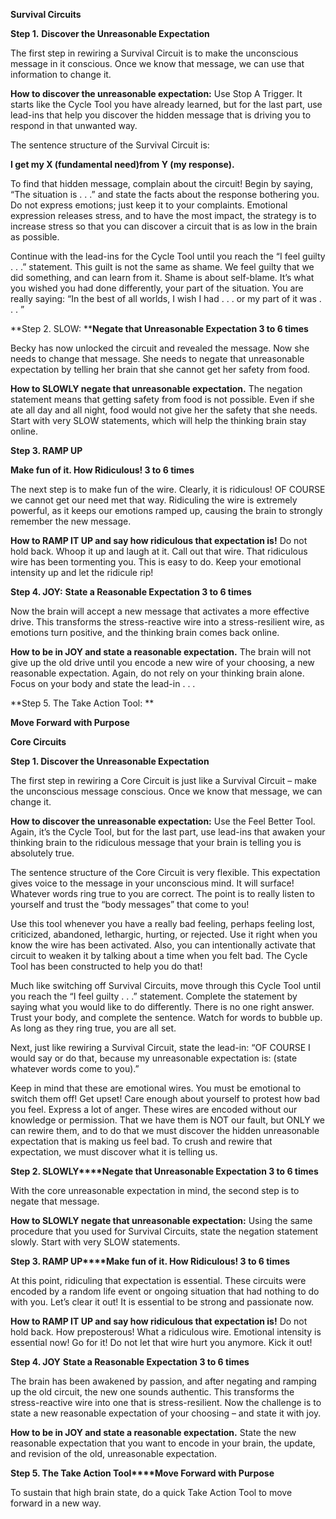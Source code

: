 **Survival Circuits**

**Step 1.** **Discover the Unreasonable Expectation**

The first step in rewiring a Survival Circuit is to make the unconscious message in it conscious. Once we know that message, we can use that information to change it.

**How to discover the unreasonable expectation:** Use Stop A Trigger. It starts like the Cycle Tool you have already learned, but for the last part, use lead-ins that help you discover the hidden message that is driving you to respond in that unwanted way.

The sentence structure of the Survival Circuit is:

**I get my X (fundamental need)from Y (my response).**

To find that hidden message, complain about the circuit! Begin by saying, “The situation is . . .” and state the facts about the response bothering you. Do not express emotions; just keep it to your complaints. Emotional expression releases stress, and to have the most impact, the strategy is to increase stress so that you can discover a circuit that is as low in the brain as possible.

Continue with the lead-ins for the Cycle Tool until you reach the “I feel guilty . . .” statement. This guilt is not the same as shame. We feel guilty that we did something, and can learn from it. Shame is about self-blame. It’s what you wished you had done differently, your part of the situation. You are really saying: “In the best of all worlds, I wish I had . . . or my part of it was . . . ”

\*\*Step 2. SLOW: \*\***Negate that Unreasonable Expectation 3 to 6 times**

Becky has now unlocked the circuit and revealed the message. Now she needs to change that message. She needs to negate that unreasonable expectation by telling her brain that she cannot get her safety from food.

**How to SLOWLY negate that unreasonable expectation.** The negation statement means that getting safety from food is not possible. Even if she ate all day and all night, food would not give her the safety that she needs. Start with very SLOW statements, which will help the thinking brain stay online.

**Step 3. RAMP UP**

**Make fun of it. How Ridiculous! 3 to 6 times**

The next step is to make fun of the wire. Clearly, it is ridiculous! OF COURSE we cannot get our need met that way. Ridiculing the wire is extremely powerful, as it keeps our emotions ramped up, causing the brain to strongly remember the new message.

**How to RAMP IT UP and say how ridiculous that expectation is!** Do not hold back. Whoop it up and laugh at it. Call out that wire. That ridiculous wire has been tormenting you. This is easy to do. Keep your emotional intensity up and let the ridicule rip!

**Step 4. JOY:** **State a Reasonable Expectation 3 to 6 times**

Now the brain will accept a new message that activates a more effective drive. This transforms the stress-reactive wire into a stress-resilient wire, as emotions turn positive, and the thinking brain comes back online.

**How to be in JOY and state a reasonable expectation.** The brain will not give up the old drive until you encode a new wire of your choosing, a new reasonable expectation. Again, do not rely on your thinking brain alone. Focus on your body and state the lead-in . . .

\*\*Step 5. The Take Action Tool: \*\*

**Move Forward with Purpose**

**Core Circuits**

**Step 1. Discover the Unreasonable Expectation**

The first step in rewiring a Core Circuit is just like a Survival Circuit – make the unconscious message conscious. Once we know that message, we can change it.

**How to discover the unreasonable expectation:** Use the Feel Better Tool. Again, it’s the Cycle Tool, but for the last part, use lead-ins that awaken your thinking brain to the ridiculous message that your brain is telling you is absolutely true.

The sentence structure of the Core Circuit is very flexible. This expectation gives voice to the message in your unconscious mind. It will surface! Whatever words ring true to you are correct. The point is to really listen to yourself and trust the “body messages” that come to you!

Use this tool whenever you have a really bad feeling, perhaps feeling lost, criticized, abandoned, lethargic, hurting, or rejected. Use it right when you know the wire has been activated. Also, you can intentionally activate that circuit to weaken it by talking about a time when you felt bad. The Cycle Tool has been constructed to help you do that!

Much like switching off Survival Circuits, move through this Cycle Tool until you reach the “I feel guilty . . .” statement. Complete the statement by saying what you would like to do differently. There is no one right answer. Trust your body, and complete the sentence. Watch for words to bubble up. As long as they ring true, you are all set.

Next, just like rewiring a Survival Circuit, state the lead-in: “OF COURSE I would say or do that, because my unreasonable expectation is: (state whatever words come to you).”

Keep in mind that these are emotional wires. You must be emotional to switch them off! Get upset! Care enough about yourself to protest how bad you feel. Express a lot of anger. These wires are encoded without our knowledge or permission. That we have them is NOT our fault, but ONLY we can rewire them, and to do that we must discover the hidden unreasonable expectation that is making us feel bad. To crush and rewire that expectation, we must discover what it is telling us.

**Step 2. SLOWLY****Negate that Unreasonable Expectation 3 to 6 times**

With the core unreasonable expectation in mind, the second step is to negate that message.

**How to SLOWLY negate that unreasonable expectation:** Using the same procedure that you used for Survival Circuits, state the negation statement slowly. Start with very SLOW statements.

**Step 3. RAMP UP****Make fun of it. How Ridiculous! 3 to 6 times**

At this point, ridiculing that expectation is essential. These circuits were encoded by a random life event or ongoing situation that had nothing to do with you. Let’s clear it out! It is essential to be strong and passionate now.

**How to RAMP IT UP and say how ridiculous that expectation is!** Do not hold back. How preposterous! What a ridiculous wire. Emotional intensity is essential now! Go for it! Do not let that wire hurt you anymore. Kick it out!

**Step 4. JOY** **State a Reasonable Expectation 3 to 6 times**

The brain has been awakened by passion, and after negating and ramping up the old circuit, the new one sounds authentic. This transforms the stress-reactive wire into one that is stress-resilient. Now the challenge is to state a new reasonable expectation of your choosing – and state it with joy.

**How to be in JOY and state a reasonable expectation.** State the new reasonable expectation that you want to encode in your brain, the update, and revision of the old, unreasonable expectation.

**Step 5. The Take Action Tool****Move Forward with Purpose**

To sustain that high brain state, do a quick Take Action Tool to move forward in a new way.